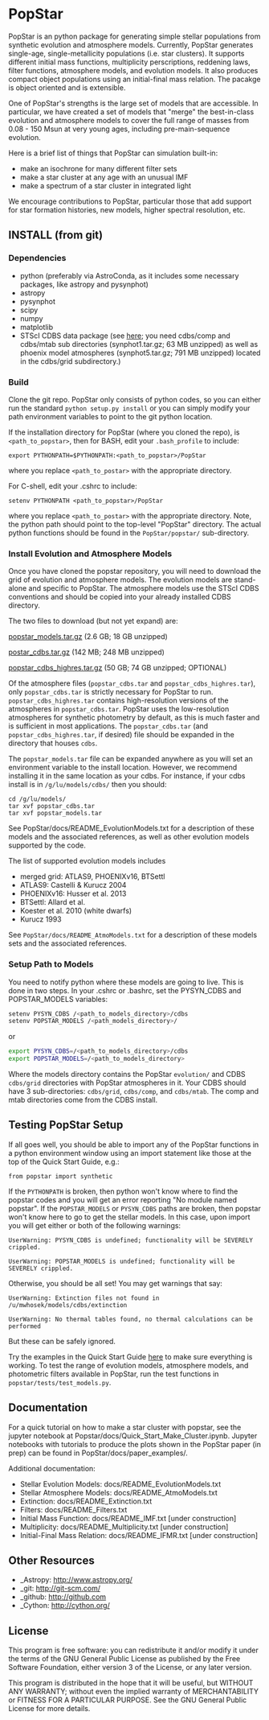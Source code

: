 # PopStar

PopStar is an python package for generating simple stellar populations from synthetic evolution and atmosphere models. Currently, PopStar generates single-age, single-metallicity populations (i.e. star clusters). It supports different initial mass functions, multiplicity perscriptions, reddening laws, filter functions, atmosphere models, and evolution models. It also produces compact object populations using an initial-final mass relation. The pacakge is object oriented and is extensible. 

One of PopStar's strengths is the large set of models that are accessible. In particular, we have created a set of models that "merge" the best-in-class evolution and atmosphere models to cover the full range of masses from 0.08 - 150 Msun at very young ages, including pre-main-sequence evolution.

Here is a brief list of things that PopStar can simulation built-in:

* make an isochrone for many different filter sets
* make a star cluster at any age with an unusual IMF
* make a spectrum of a star cluster in integrated light

We encourage contributions to PopStar, particular those that add support for star formation histories, new models, higher spectral resolution, etc.


## INSTALL (from git)

### Dependencies

* python (preferably via AstroConda, as it includes some necessary
  packages, like astropy and pysynphot)
* astropy
* pysynphot
* scipy
* numpy
* matplotlib
* STScI CDBS data package (see [here](http://www.stsci.edu/hst/observatory/crds/throughput.html); you need cdbs/comp and cdbs/mtab sub directories (synphot1.tar.gz; 63 MB unzipped) as well as phoenix model atmospheres (synphot5.tar.gz; 791 MB unzipped) located in the cdbs/grid subdirectory.)

### Build

Clone the git repo.
PopStar only consists of python codes, so you can either run the
standard `python setup.py install` or you can simply modify your path
environment variables to point to the git python location.

If the installation directory for PopStar (where you cloned the repo),
is `<path_to_popstar>`, then for BASH, edit your `.bash_profile` to
include:

    export PYTHONPATH=$PYTHONPATH:<path_to_popstar>/PopStar

where you replace `<path_to_postar>` with the appropriate directory. 

For C-shell, edit your .cshrc to include:

    setenv PYTHONPATH <path_to_popstar>/PopStar

where you replace `<path_to_postar>` with the appropriate
directory. Note, the python path should point to the top-level "PopStar"
directory. The actual python functions should be found in the
`PopStar/popstar/` sub-directory.


### Install Evolution and Atmosphere Models

Once you have cloned the popstar repository, you will need to download the
grid of evolution and atmosphere models. The evolution models are
stand-alone and specific to PopStar. The atmosphere models use the
STScI CDBS conventions and should be copied into your already installed
CDBS directory.

The two files to download (but not yet expand) are:

[popstar_models.tar.gz](http://astro.berkeley.edu/~jlu/popstar/popstar_models.tar.gz)  (2.6 GB; 18 GB unzipped)

[postar_cdbs.tar.gz](http://astro.berkeley.edu/~jlu/popstar/popstar_cdbs.tar.gz)  (142 MB; 248 MB unzipped)

[popstar_cdbs_highres.tar.gz](http://astro.berkeley.edu/~jlu/popstar/popstar_cdbs_highres.tar.gz) (50 GB; 74 GB unzipped; OPTIONAL)

Of the atmosphere files (`popstar_cdbs.tar` and `popstar_cdbs_highres.tar`), only `popstar_cdbs.tar` is strictly 
necessary for PopStar to run. `popstar_cdbs_highres.tar` contains high-resolution versions of the atmospheres in 
`popstar_cdbs.tar`. PopStar uses the low-resolution atmospheres for synthetic photometry
by default, as this is much faster and is sufficient in most applications. 
The `popstar_cdbs.tar` (and `popstar_cdbs_highres.tar`, if desired) file should be expanded in 
the directory that houses `cdbs`.

The `popstar_models.tar` file can be expanded anywhere as you will set
an environment variable to the install location. However, we recommend
installing it in the same location as your cdbs. 
For instance, if your cdbs install is in
`/g/lu/models/cdbs/` then you should:


```console
cd /g/lu/models/
tar xvf popstar_cdbs.tar
tar xvf popstar_models.tar
```

See PopStar/docs/README_EvolutionModels.txt for a description of these
models and the associated references, as well as other evolution
models supported by the code.

The list of supported evolution models includes

* merged grid: ATLAS9, PHOENIXv16, BTSettl
* ATLAS9: Castelli & Kurucz 2004
* PHOENIXv16: Husser et al. 2013
* BTSettl: Allard et al.
* Koester et al. 2010 (white dwarfs)
* Kurucz 1993
  
See `PopStar/docs/README_AtmoModels.txt` for a description of these
models sets and the associated references. 


### Setup Path to Models


You need to notify python where these models are going to live. This
is done in two steps.
In your .cshrc or .bashrc, set the PYSYN_CDBS and POPSTAR_MODELS variables:

```sh
setenv PYSYN_CDBS /<path_to_models_directory>/cdbs
setenv POPSTAR_MODELS /<path_models_directory>/
```

or

```sh
export PYSYN_CDBS=/<path_to_models_directory>/cdbs
export POPSTAR_MODELS=/<path_to_models_directory>
```

Where the models directory contains the PopStar `evolution/` and CDBS
`cdbs/grid` directories with PopStar atmospheres in it. Your CDBS should
have 3 sub-directories: `cdbs/grid`, `cdbs/comp`, and `cdbs/mtab`. The comp and 
mtab directories come from the CDBS install. 

## Testing PopStar Setup

If all goes well, you should be able to import any of the PopStar functions
in a python environment window using an import statement like those at the top
of the Quick Start Guide, e.g.:
    
    from popstar import synthetic
    
If the `PYTHONPATH` is broken, then python won't know where to find the popstar codes and
you will get an error reporting "No module named popstar". If the `POPSTAR_MODELS` or 
`PYSYN_CDBS` paths are broken, then popstar won't know here to go to get the 
stellar models. In this case, upon import you will get either or both of 
the following warnings:

    UserWarning: PYSYN_CDBS is undefined; functionality will be SEVERELY crippled.
    
    UserWarning: POPSTAR_MODELS is undefined; functionality will be SEVERELY crippled.
    
Otherwise, you should be all set! You may get warnings that say:

    UserWarning: Extinction files not found in /u/mwhosek/models/cdbs/extinction
    
    UserWarning: No thermal tables found, no thermal calculations can be performed
    
But these can be safely ignored. 

Try the examples in the Quick Start Guide [here](https://github.com/astropy/PopStar/blob/master/docs/Quick_Start_Make_Cluster.ipynb) to 
make sure everything is working. To test the range of evolution models, atmosphere models, and photometric
filters available in PopStar, run the test functions in `popstar/tests/test_models.py`. 
    
## Documentation

For a quick tutorial on how to make a star cluster with popstar, see
the jupyter notebook at Popstar/docs/Quick_Start_Make_Cluster.ipynb.
Jupyter notebooks with tutorials to produce the plots shown in the PopStar paper (in prep)
can be found in PopStar/docs/paper_examples/. 

Additional documentation:

* Stellar Evolution Models: docs/README_EvolutionModels.txt
* Stellar Atmosphere Models: docs/README_AtmoModels.txt
* Extinction: docs/README_Extinction.txt 
* Filters: docs/README_Filters.txt 
* Initial Mass Function: docs/README_IMF.txt [under construction]
* Multiplicity: docs/README_Multiplicity.txt [under construction]
* Initial-Final Mass Relation: docs/README_IFMR.txt [under construction]


## Other Resources

* _Astropy: http://www.astropy.org/
* _git: http://git-scm.com/
* _github: http://github.com
* _Cython: http://cython.org/

## License 
This program is free software: you can redistribute it and/or modify it under the terms of the GNU General Public License as published by the Free Software Foundation, either version 3 of the License, or any later version.

This program is distributed in the hope that it will be useful, but WITHOUT ANY WARRANTY; without even the implied warranty of MERCHANTABILITY or FITNESS FOR A PARTICULAR PURPOSE. See the GNU General Public License for more details.
